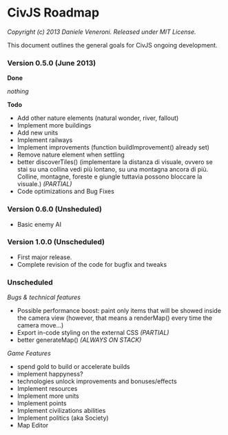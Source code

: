 # CivJS Roadmap

_Copyright (c) 2013 Daniele Veneroni. Released under MIT License._

This document outlines the general goals for CivJS ongoing development.

### Version 0.5.0 (June 2013)

**Done**

_nothing_

**Todo**

* Add other nature elements (natural wonder, river, fallout)
* Implement more buildings
* Add new units
* Implement railways
* Implement improvements (function buildImprovement() already set)
* Remove nature element when settling
* better discoverTiles() (implementare la distanza di visuale, ovvero se stai su una collina vedi più lontano, su una montagna ancora di più. Colline, montagne, foreste e giungle tuttavia possono bloccare la visuale.) _(PARTIAL)_
* Code optimizations and Bug Fixes

### Version 0.6.0 (Unsheduled)

* Basic enemy AI

### Version 1.0.0 (Unscheduled)

* First major release.
* Complete revision of the code for bugfix and tweaks

### Unscheduled

_Bugs & technical features_

* Possible performance boost: paint only items that will be showed inside the camera view (however, that means a renderMap() every time the camera move...)
* Export in-code styling on the external CSS _(PARTIAL)_
* better generateMap() _(ALWAYS ON STACK)_

_Game Features_

* spend gold to build or accelerate builds
* implement happyness?
* technologies unlock improvements and bonuses/effects
* Implement resources
* Implement more units
* Implement points
* Implement civilizations abilities
* Implement politics (aka Society)
* Map Editor

